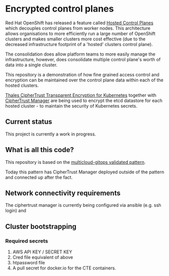 # Encrypted control planes

Red Hat OpenShift has released a feature called [Hosted Control Planes](https://docs.openshift.com/container-platform/4.14/hosted_control_planes/index.html) which decouples control planes from worker nodes. This architecture allows organisations to more efficiently run a large number of OpenShift clusters and makes smaller clusters more cost effective (due to the decreased infrastructure footprint of a 'hosted' clusters control plane). 

The consolidation does allow platform teams to more easily manage the infrastructure, however, does consolidate multiple control plane's worth of data into a single cluster.

This repository is a demonstration of how fine grained access control and encryption can be maintained over the control plane data within each of the hosted clusters. 

[Thales CipherTrust Transparent Encryption for Kubernetes](https://thalesdocs.com/ctp/cte-con/cte-k8s/latest/index.html) together with [CipherTrust Manager](https://cpl.thalesgroup.com/encryption/ciphertrust-manager) are being used to encrypt the etcd datastore for each hosted cluster - to maintain the security of Kubernetes secrets.

## Current status
This project is currently a work in progress.

## What is all this code?

This repository is based on the [multicloud-gitops validated pattern](https://github.com/validatedpatterns/multicloud-gitops).

Today this pattern has CipherTrust Manager deployed outside of the pattern and connected up after the fact.


## Network connectivity requirements
The ciphertrust manager is currently being configured via ansible (e.g. ssh login) and 





## Cluster bootstrapping

### Required secrets

1. AWS API KEY / SECRET KEY
2. Cred file equivalent of above
3. htpassword file
4. A pull secret for docker.io for the CTE containers.
